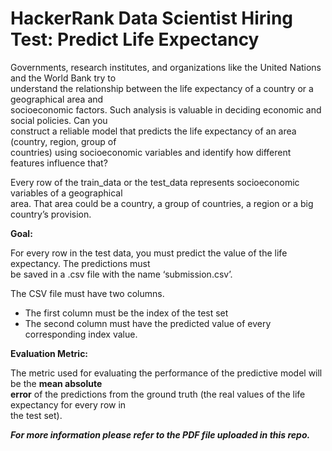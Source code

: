 # HackerRank Data Scientist Hiring Test: Predict Life Expectancy

Governments, research institutes, and organizations like the United Nations and the World Bank try to \
understand the relationship between the life expectancy of a country or a geographical area and \
socioeconomic factors. Such analysis is valuable in deciding economic and social policies. Can you \
construct a reliable model that predicts the life expectancy of an area (country, region, group of \
countries) using socioeconomic variables and identify how different features influence that?

Every row of the train_data or the test_data represents socioeconomic variables of a geographical \
area. That area could be a country, a group of countries, a region or a big country’s provision.

**Goal:**

For every row in the test data, you must predict the value of the life expectancy. The predictions must \
be saved in a .csv file with the name ‘submission.csv’.

The CSV file must have two columns.
* The first column must be the index of the test set
* The second column must have the predicted value of every corresponding index value.

**Evaluation Metric:**

The metric used for evaluating the performance of the predictive model will be the **mean absolute \
error** of the predictions from the ground truth (the real values of the life expectancy for every row in \
the test set).

***For more information please refer to the PDF file uploaded in this repo.***
